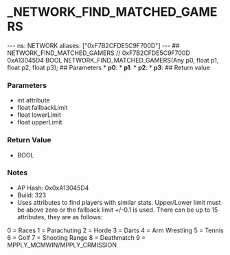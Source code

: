 # _NETWORK_FIND_MATCHED_GAMERS

--- ns: NETWORK aliases: ["0xF7B2CFDE5C9F700D"] --- ## NETWORK_FIND_MATCHED_GAMERS  // 0xF7B2CFDE5C9F700D 0xA13045D4 BOOL NETWORK_FIND_MATCHED_GAMERS(Any p0, float p1, float p2, float p3);   ## Parameters * **p0**: * **p1**: * **p2**: * **p3**:  ## Return value

### Parameters
* int attribute
* float fallbackLimit
* float lowerLimit
* float upperLimit

### Return Value
* BOOL

### Notes
* AP Hash: 0x0xA13045D4
* Build: 323
* Uses attributes to find players with similar stats. Upper/Lower limit must be above zero or the fallback limit +/-0.1 is used.
There can be up to 15 attributes, they are as follows:

0 = Races
1 = Parachuting
2 = Horde
3 = Darts
4 = Arm Wrestling
5 = Tennis
6 = Golf
7 = Shooting Range
8 = Deathmatch
9 = MPPLY_MCMWIN/MPPLY_CRMISSION

